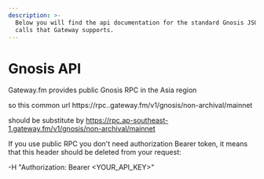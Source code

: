 ```yaml
---
description: >-
  Below you will find the api documentation for the standard Gnosis JSON-RPC
  calls that Gateway supports.
---
```


# Gnosis API
Gateway.fm provides public Gnosis RPC in the Asia region

so this common url https://rpc.<REGION>.gateway.fm/v1/gnosis/non-archival/mainnet 

should be substitute by
https://rpc.ap-southeast-1.gateway.fm/v1/gnosis/non-archival/mainnet

If you use public RPC you don't need authorization Bearer token,
it means that this header should be deleted from your request:

-H "Authorization: Bearer <YOUR_API_KEY>" 